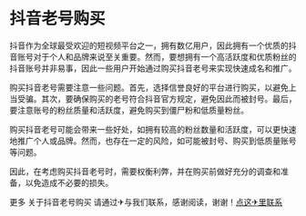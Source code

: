 # 抖音老号购买

抖音作为全球最受欢迎的短视频平台之一，拥有数亿用户，因此拥有一个优质的抖音账号对于个人和品牌来说至关重要。然而，要想拥有一个高活跃度和优质粉丝的抖音账号并非易事，因此一些用户开始通过购买抖音老号来实现快速成名和推广。

购买抖音老号需要注意一些问题。首先，选择信誉良好的平台进行购买，以避免上当受骗。其次，要确保购买的老号符合抖音官方规定，避免因此而被封号。最后，要注意账号的粉丝质量和活跃度，避免购买到僵尸粉和低质量粉丝。

购买抖音老号可能会带来一些好处，如拥有较高的粉丝数量和活跃度，可以更快速地推广个人或品牌。然而，也存在一定的风险，如可能被封号、购买到低质量账号等问题。

因此，在考虑购买抖音老号时，需要权衡利弊，并在购买前做好充分的调查和准备，以免造成不必要的损失。

更多 关于抖音老号购买 请通过✈与我们联系，感谢阅读，谢谢！[点这✈里联系](https://lm.k02.cc)